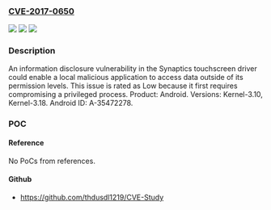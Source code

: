 ### [CVE-2017-0650](https://cve.mitre.org/cgi-bin/cvename.cgi?name=CVE-2017-0650)
![](https://img.shields.io/static/v1?label=Product&message=Android&color=blue)
![](https://img.shields.io/static/v1?label=Version&message=n%2Fa&color=blue)
![](https://img.shields.io/static/v1?label=Vulnerability&message=Elevation%20of%20privilege&color=brighgreen)

### Description

An information disclosure vulnerability in the Synaptics touchscreen driver could enable a local malicious application to access data outside of its permission levels. This issue is rated as Low because it first requires compromising a privileged process. Product: Android. Versions: Kernel-3.10, Kernel-3.18. Android ID: A-35472278.

### POC

#### Reference
No PoCs from references.

#### Github
- https://github.com/thdusdl1219/CVE-Study

